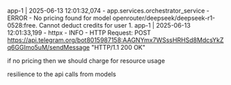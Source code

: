 app-1    | 2025-06-13 12:01:32,074 - app.services.orchestrator_service - ERROR - No pricing found for model openrouter/deepseek/deepseek-r1-0528:free. Cannot deduct credits for user 1.
app-1    | 2025-06-13 12:01:33,199 - httpx - INFO - HTTP Request: POST https://api.telegram.org/bot8015987158:AAGNYmx7WSssHRHSd8MdcsYkZq6GGImo5uM/sendMessage "HTTP/1.1 200 OK"

if no pricing then we should charge for resource usage

resilience to the api calls from models